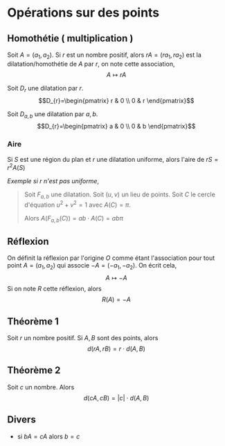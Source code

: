 # Opérations sur des points
## Homothétie ( multiplication )
Soit $A=(a_{1},a_{2})$.
Si $r$ est un nombre positif, alors $rA=(ra_{1},ra_{2})$ est la dilatation/homothétie de $A$ par $r$, on note cette association,
$$A \mapsto rA$$

Soit $D_{r}$ une dilatation par $r$. $$D_{r}=\begin{pmatrix} r & 0 \\ 0 & r \end{pmatrix}$$

Soit $D_{a,b}$ une dilatation par $a,b$. $$D_{r}=\begin{pmatrix} a & 0 \\ 0 & b \end{pmatrix}$$


### Aire
Si $S$ est une région du plan et $r$ une dilatation uniforme, alors l'aire de $rS = r^{2}A(S)$ 

*Exemple si $r$ n'est pas uniforme*,

>Soit $F_{a,b}$ une dilatation. Soit $(u,v)$ un lieu de points.
>Soit $C$ le cercle d'équation $u^{2} + v^{2} = 1$ avec $A(C)=\pi$.
>
>Alors $A(F_{a,b}(C))=ab \cdot A(C) = ab\pi$

## Réflexion
On définit la réflexion par l'origine $O$ comme étant l'association pour tout point $A=(a_{1},a_{2})$ qui associe $-A=(-a_{1},-a_{2})$. On écrit cela,
$$A \mapsto -A$$
Si on note $R$ cette réflexion, alors
$$R(A)=-A$$

## Théorème 1
Soit $r$ un nombre positif. Si $A,B$ sont des points, alors
$$d(rA,rB)=r \cdot d(A,B)$$

## Théorème 2
Soit $c$ un nombre. Alors
$$d(cA,cB)=|c| \cdot d(A,B)$$

## Divers
- si $bA=cA$ alors $b=c$